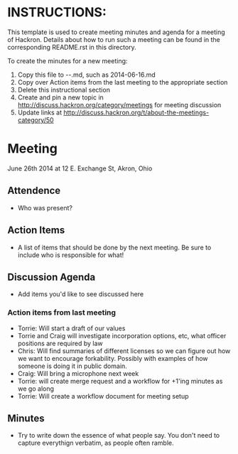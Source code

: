 INSTRUCTIONS:
=============

This template is used to create meeting minutes and agenda for a meeting of Hackron. Details about how to run such a meeting can be found in the corresponding README.rst in this directory.

To create the minutes for a new meeting:

1. Copy this file to <year>-<month>-<day>.md, such as 2014-06-16.md
2. Copy over Action items from the last meeting to the appropriate section
3. Delete this instructional section
4. Create and pin a new topic in http://discuss.hackron.org/category/meetings for meeting discussion
5. Update links at http://discuss.hackron.org/t/about-the-meetings-category/50

# Meeting
June 26th 2014 at 12 E. Exchange St, Akron, Ohio

## Attendence

* Who was present?

## Action Items

* A list of items that should be done by the next meeting. Be sure to include who is responsible for what!

## Discussion Agenda

* Add items you'd like to see discussed here

### Action items from last meeting

- Torrie: Will start a draft of our values
- Torrie and Craig will investigate incorporation options, etc, what officer positions are required by law
- Chris: Will find summaries of different licenses so we can figure out how we want to encourage forkability. Possibly with examples of how someone is doing it in public domain.
- Craig: Will bring a microphone next week
- Torrie: will create merge request and a workflow for +1'ing minutes as we go along
- Torrie: Will create a workflow document for meeting setup


## Minutes

* Try to write down the essence of what people say. You don't need to capture everythign verbatim, as people often ramble.
